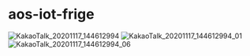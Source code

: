# aos-iot-frige
![KakaoTalk_20201117_144612994](https://user-images.githubusercontent.com/39161206/99352528-24cdfa80-28e6-11eb-9cc1-d2daf69c8473.jpg)
![KakaoTalk_20201117_144612994_01](https://user-images.githubusercontent.com/39161206/99352534-28618180-28e6-11eb-9dc0-35b814c16cb8.jpg)
![KakaoTalk_20201117_144612994_06](https://user-images.githubusercontent.com/39161206/99352540-2992ae80-28e6-11eb-8dc2-9da78d4f5ffa.jpg)
